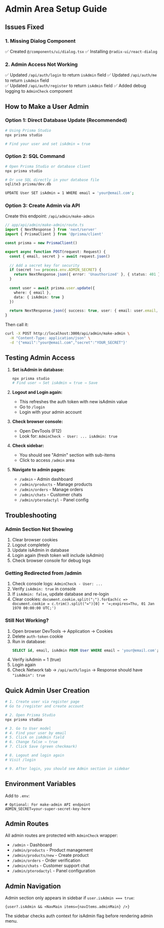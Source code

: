 # Admin Area Setup Guide

## Issues Fixed

### 1. Missing Dialog Component
✅ Created `@/components/ui/dialog.tsx`
✅ Installing `@radix-ui/react-dialog`

### 2. Admin Access Not Working
✅ Updated `/api/auth/login` to return `isAdmin` field
✅ Updated `/api/auth/me` to return `isAdmin` field  
✅ Updated `/api/auth/register` to return `isAdmin` field
✅ Added debug logging to `AdminCheck` component

## How to Make a User Admin

### Option 1: Direct Database Update (Recommended)
```bash
# Using Prisma Studio
npx prisma studio

# Find your user and set isAdmin = true
```

### Option 2: SQL Command
```bash
# Open Prisma Studio or database client
npx prisma studio

# Or use SQL directly in your database file
sqlite3 prisma/dev.db

UPDATE User SET isAdmin = 1 WHERE email = 'your@email.com';
```

### Option 3: Create Admin via API
Create this endpoint: `/api/admin/make-admin`

```typescript
// app/api/admin/make-admin/route.ts
import { NextResponse } from 'next/server'
import { PrismaClient } from '@prisma/client'

const prisma = new PrismaClient()

export async function POST(request: Request) {
  const { email, secret } = await request.json()
  
  // Add a secret key for security
  if (secret !== process.env.ADMIN_SECRET) {
    return NextResponse.json({ error: 'Unauthorized' }, { status: 401 })
  }
  
  const user = await prisma.user.update({
    where: { email },
    data: { isAdmin: true }
  })
  
  return NextResponse.json({ success: true, user: { email: user.email, isAdmin: user.isAdmin } })
}
```

Then call it:
```bash
curl -X POST http://localhost:3000/api/admin/make-admin \
  -H "Content-Type: application/json" \
  -d '{"email":"your@email.com","secret":"YOUR_SECRET"}'
```

## Testing Admin Access

1. **Set isAdmin in database:**
   ```bash
   npx prisma studio
   # Find user → Set isAdmin = true → Save
   ```

2. **Logout and Login again:**
   - This refreshes the auth token with new isAdmin value
   - Go to `/login`
   - Login with your admin account

3. **Check browser console:**
   - Open DevTools (F12)
   - Look for: `AdminCheck - User: ... isAdmin: true`

4. **Check sidebar:**
   - You should see "Admin" section with sub-items
   - Click to access `/admin` area

5. **Navigate to admin pages:**
   - `/admin` - Admin dashboard
   - `/admin/products` - Manage products
   - `/admin/orders` - Manage orders
   - `/admin/chats` - Customer chats
   - `/admin/pterodactyl` - Panel config

## Troubleshooting

### Admin Section Not Showing
1. Clear browser cookies
2. Logout completely
3. Update isAdmin in database
4. Login again (fresh token will include isAdmin)
5. Check browser console for debug logs

### Getting Redirected from /admin
1. Check console logs: `AdminCheck - User: ...`
2. Verify `isAdmin: true` in console
3. If `isAdmin: false`, update database and re-login
4. Clear cookies: `document.cookie.split(";").forEach(c => document.cookie = c.trim().split("=")[0] + '=;expires=Thu, 01 Jan 1970 00:00:00 UTC;')`

### Still Not Working?
1. Open browser DevTools → Application → Cookies
2. Delete `auth-token` cookie
3. Run in database:
   ```sql
   SELECT id, email, isAdmin FROM User WHERE email = 'your@email.com';
   ```
4. Verify isAdmin = 1 (true)
5. Login again
6. Check Network tab → `/api/auth/login` → Response should have `"isAdmin": true`

## Quick Admin User Creation

```bash
# 1. Create user via register page
# Go to /register and create account

# 2. Open Prisma Studio
npx prisma studio

# 3. Go to User model
# 4. Find your user by email
# 5. Click on isAdmin field
# 6. Change false → true
# 7. Click Save (green checkmark)

# 8. Logout and login again
# Visit /login

# 9. After login, you should see Admin section in sidebar
```

## Environment Variables

Add to `.env`:
```env
# Optional: For make-admin API endpoint
ADMIN_SECRET=your-super-secret-key-here
```

## Admin Routes

All admin routes are protected with `AdminCheck` wrapper:

- `/admin` - Dashboard
- `/admin/products` - Product management
- `/admin/products/new` - Create product
- `/admin/orders` - Order verification
- `/admin/chats` - Customer support chat
- `/admin/pterodactyl` - Panel configuration

## Admin Navigation

Admin section only appears in sidebar if `user.isAdmin === true`:

```tsx
{user?.isAdmin && <NavMain items={navItems.adminMain} />}
```

The sidebar checks auth context for isAdmin flag before rendering admin menu.
